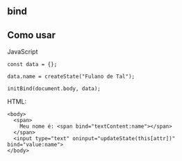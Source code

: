 ## bind

## Como usar

JavaScript
```
const data = {};

data.name = createState("Fulano de Tal");

initBind(document.body, data);
```

HTML:

```
<body>
  <span>
    Meu nome é: <span bind="textContent:name"></span>
  </span>
  <input type="text" oninput="updateState(this[attr])" bind="value:name">
</body>
```
